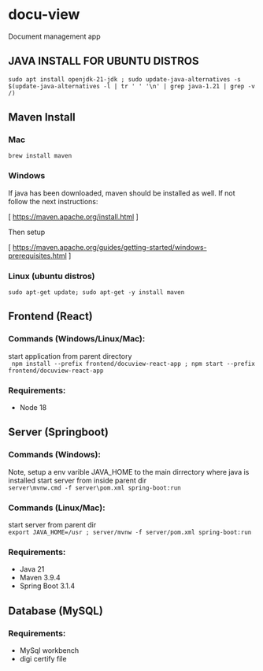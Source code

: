 # docu-view

Document management app

## JAVA INSTALL FOR UBUNTU DISTROS

``` sudo apt install openjdk-21-jdk ; sudo update-java-alternatives -s $(update-java-alternatives -l | tr ' ' '\n' | grep java-1.21 | grep -v /) ```

## Maven Install

### Mac

```brew install maven```

### Windows

If java has been downloaded, maven should be installed as well. If not follow the next instructions:

[ https://maven.apache.org/install.html ]

Then setup

[ https://maven.apache.org/guides/getting-started/windows-prerequisites.html ]

### Linux (ubuntu distros)

``` sudo apt-get update; sudo apt-get -y install maven ```

## Frontend (React)

### Commands (Windows/Linux/Mac):
start application from parent directory \
``` npm install --prefix frontend/docuview-react-app ; npm start --prefix frontend/docuview-react-app```

### Requirements:

* Node 18

## Server (Springboot)

### Commands (Windows):
Note, setup a env varible JAVA_HOME to the main dirrectory where java is installed
start server from inside parent dir \
``` server\mvnw.cmd -f server\pom.xml spring-boot:run ```
### Commands (Linux/Mac):

start server from parent dir \
``` export JAVA_HOME=/usr ; server/mvnw -f server/pom.xml spring-boot:run ```

### Requirements:

* Java 21
* Maven 3.9.4
* Spring Boot 3.1.4

## Database (MySQL)

### Requirements:

* MySql workbench
* digi certify file

